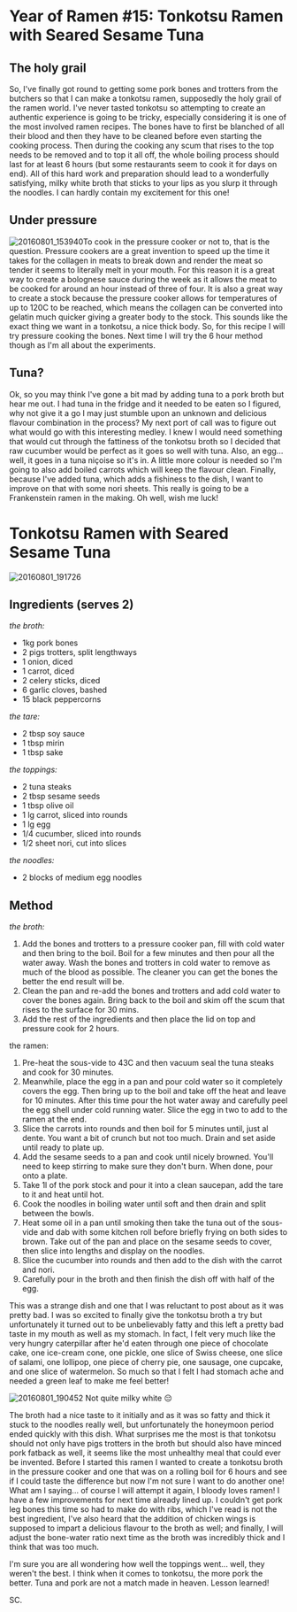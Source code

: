 # Year of Ramen #15: Tonkotsu Ramen with Seared Sesame Tuna

## The holy grail

So, I've finally got round to getting some pork bones and trotters from the butchers so that I can make a tonkotsu ramen, supposedly the holy grail of the ramen world. I've never tasted tonkotsu so attempting to create an authentic experience is going to be tricky, especially considering it is one of the most involved ramen recipes. The bones have to first be blanched of all their blood and then they have to be cleaned before even starting the cooking process. Then during the cooking any scum that rises to the top needs to be removed and to top it all off, the whole boiling process should last for at least 6 hours (but some restaurants seem to cook it for days on end). All of this hard work and preparation should lead to a wonderfully satisfying, milky white broth that sticks to your lips as you slurp it through the noodles. I can hardly contain my excitement for this one!

## Under pressure

![20160801_153940](https://cookingwithscarss.files.wordpress.com/2016/08/20160801_153940.jpg?w=600)To cook in the pressure cooker or not to, that is the question. Pressure cookers are a great invention to speed up the time it takes for the collagen in meats to break down and render the meat so tender it seems to literally melt in your mouth. For this reason it is a great way to create a bolognese sauce during the week as it allows the meat to be cooked for around an hour instead of three of four. It is also a great way to create a stock because the pressure cooker allows for temperatures of up to 120C to be reached, which means the collagen can be converted into gelatin much quicker giving a greater body to the stock. This sounds like the exact thing we want in a tonkotsu, a nice thick body. So, for this recipe I will try pressure cooking the bones. Next time I will try the 6 hour method though as I'm all about the experiments.

## Tuna?

Ok, so you may think I've gone a bit mad by adding tuna to a pork broth but hear me out. I had tuna in the fridge and it needed to be eaten so I figured, why not give it a go I may just stumble upon an unknown and delicious flavour combination in the process? My next port of call was to figure out what would go with this interesting medley. I knew I would need something that would cut through the fattiness of the tonkotsu broth so I decided that raw cucumber would be perfect as it goes so well with tuna. Also, an egg... well, it goes in a tuna niçoise so it's in. A little more colour is needed so I'm going to also add boiled carrots which will keep the flavour clean. Finally, because I've added tuna, which adds a fishiness to the dish, I want to improve on that with some nori sheets. This really is going to be a Frankenstein ramen in the making. Oh well, wish me luck!

# Tonkotsu Ramen with Seared Sesame Tuna

![20160801_191726](https://cookingwithscarss.files.wordpress.com/2016/08/20160801_191726.jpg?w=2048)

## Ingredients (serves 2)

_the broth:_

* 1kg pork bones
* 2 pigs trotters, split lengthways
* 1 onion, diced
* 1 carrot, diced
* 2 celery sticks, diced
* 6 garlic cloves, bashed
* 15 black peppercorns

_the tare:_

* 2 tbsp soy sauce
* 1 tbsp mirin
* 1 tbsp sake

_the toppings:_

* 2 tuna steaks
* 2 tbsp sesame seeds
* 1 tbsp olive oil
* 1 lg carrot, sliced into rounds
* 1 lg egg
* 1/4 cucumber, sliced into rounds
* 1/2 sheet nori, cut into slices

_the noodles:_

* 2 blocks of medium egg noodles

## Method

_the broth:_

1. Add the bones and trotters to a pressure cooker pan, fill with cold water and then bring to the boil. Boil for a few minutes and then pour all the water away. Wash the bones and trotters in cold water to remove as much of the blood as possible. The cleaner you can get the bones the better the end result will be.
2. Clean the pan and re-add the bones and trotters and add cold water to cover the bones again. Bring back to the boil and skim off the scum that rises to the surface for 30 mins.
3. Add the rest of the ingredients and then place the lid on top and pressure cook for 2 hours.

the ramen:

1. Pre-heat the sous-vide to 43C and then vacuum seal the tuna steaks and cook for 30 minutes.
2. Meanwhile, place the egg in a pan and pour cold water so it completely covers the egg. Then bring up to the boil and take off the heat and leave for 10 minutes. After this time pour the hot water away and carefully peel the egg shell under cold running water. Slice the egg in two to add to the ramen at the end.
3. Slice the carrots into rounds and then boil for 5 minutes until, just al dente. You want a bit of crunch but not too much. Drain and set aside until ready to plate up.
4. Add the sesame seeds to a pan and cook until nicely browned. You'll need to keep stirring to make sure they don't burn. When done, pour onto a plate.
5. Take 1l of the pork stock and pour it into a clean saucepan, add the tare to it and heat until hot.
6. Cook the noodles in boiling water until soft and then drain and split between the bowls.
7. Heat some oil in a pan until smoking then take the tuna out of the sous-vide and dab with some kitchen roll before briefly frying on both sides to brown. Take out of the pan and place on the sesame seeds to cover, then slice into lengths and display on the noodles.
8. Slice the cucumber into rounds and then add to the dish with the carrot and nori.
9. Carefully pour in the broth and then finish the dish off with half of the egg.

This was a strange dish and one that I was reluctant to post about as it was pretty bad. I was so excited to finally give the tonkotsu broth a try but unfortunately it turned out to be unbelievably fatty and this left a pretty bad taste in my mouth as well as my stomach. In fact, I felt very much like the very hungry caterpillar after he'd eaten through one piece of chocolate cake, one ice-cream cone, one pickle, one slice of Swiss cheese, one slice of salami, one lollipop, one piece of cherry pie, one sausage, one cupcake, and one slice of watermelon. So much so that I felt I had stomach ache and needed a green leaf to make me feel better!

![20160801_190452](https://cookingwithscarss.files.wordpress.com/2016/08/20160801_190452.jpg?w=450) Not quite milky white 😔

The broth had a nice taste to it initially and as it was so fatty and thick it stuck to the noodles really well, but unfortunately the honeymoon period ended quickly with this dish. What surprises me the most is that tonkotsu should not only have pigs trotters in the broth but should also have minced pork fatback as well, it seems like the most unhealthy meal that could ever be invented. Before I started this ramen I wanted to create a tonkotsu broth in the pressure cooker and one that was on a rolling boil for 6 hours and see if I could taste the difference but now I'm not sure I want to do another one! What am I saying... of course I will attempt it again, I bloody loves ramen! I have a few improvements for next time already lined up. I couldn't get pork leg bones this time so had to make do with ribs, which I've read is not the best ingredient, I've also heard that the addition of chicken wings is supposed to impart a delicious flavour to the broth as well; and finally, I will adjust the bone-water ratio next time as the broth was incredibly thick and I think that was too much.

I'm sure you are all wondering how well the toppings went... well, they weren't the best. I think when it comes to tonkotsu, the more pork the better. Tuna and pork are not a match made in heaven. Lesson learned!

SC.